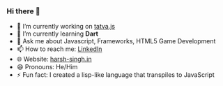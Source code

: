 ### Hi there 👋

- 🔭 I’m currently working on [tatva.js](https://github.com/theharshsingh/tatva.js)
- 🌱 I’m currently learning **Dart**
- 💬 Ask me about Javascript, Frameworks, HTML5 Game Development
- 📫 How to reach me: [LinkedIn](https://linkedin.com/in/harshsingh-in)
- 🌐 Website: [harsh-singh.in](https://harsh-singh.in)
- 😄 Pronouns: He/Him
- ⚡ Fun fact: I created a lisp-like language that transpiles to JavaScript
